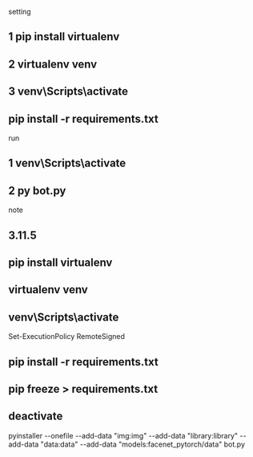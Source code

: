 setting
## 1 pip install virtualenv
## 2 virtualenv venv
## 3 venv\Scripts\activate
## pip install -r requirements.txt
run
## 1 venv\Scripts\activate
## 2 py bot.py


note
## 3.11.5
## pip install virtualenv
## virtualenv venv
## venv\Scripts\activate
Set-ExecutionPolicy RemoteSigned
## pip install -r requirements.txt
## pip freeze > requirements.txt
## deactivate
pyinstaller --onefile --add-data "img:img" --add-data "library:library" --add-data "data:data" --add-data "models:facenet_pytorch/data" bot.py


